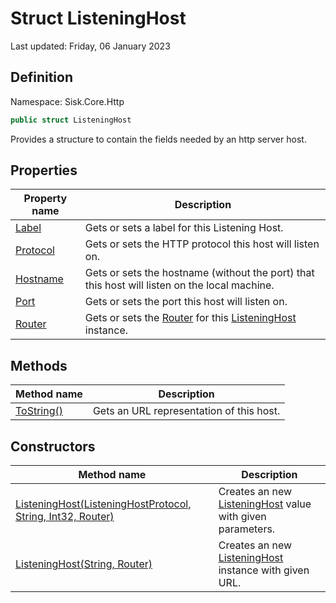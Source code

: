 # Struct ListeningHost
Last updated: Friday, 06 January 2023

## Definition
Namespace: Sisk.Core.Http

```csharp
public struct ListeningHost
```

Provides a structure to contain the fields needed by an http server host.

## Properties

| Property name | Description |
| --- | --- |
| [Label](/spec/Sisk/Core/Http/ListeningHost/Label) | Gets or sets a label for this Listening Host. | 
| [Protocol](/spec/Sisk/Core/Http/ListeningHost/Protocol) | Gets or sets the HTTP protocol this host will listen on. | 
| [Hostname](/spec/Sisk/Core/Http/ListeningHost/Hostname) | Gets or sets the hostname (without the port) that this host will listen on the local machine. | 
| [Port](/spec/Sisk/Core/Http/ListeningHost/Port) | Gets or sets the port this host will listen on. | 
| [Router](/spec/Sisk/Core/Http/ListeningHost/Router) | Gets or sets the [Router](/spec/Sisk/Core/Routing/Router) for this [ListeningHost](/spec/Sisk/Core/Http/ListeningHost) instance. | 

## Methods

| Method name | Description |
| --- | --- |
| [ToString()](/spec/Sisk/Core/Http/ListeningHost/ToString--) | Gets an URL representation of this host. | 

## Constructors

| Method name | Description |
| --- | --- |
| [ListeningHost(ListeningHostProtocol, String, Int32, Router)](/spec/Sisk/Core/Http/ListeningHost/_ctor--ListeningHostProtocol-String-Int32-Router) | Creates an new [ListeningHost](/spec/Sisk/Core/Http/ListeningHost) value with given parameters. | 
| [ListeningHost(String, Router)](/spec/Sisk/Core/Http/ListeningHost/_ctor--String-Router) | Creates an new [ListeningHost](/spec/Sisk/Core/Http/ListeningHost) instance with given URL. | 

